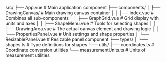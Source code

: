 src/
├── App.vue                   # Main application component
├── components/
│   ├── DrawingCanvas/        # Main drawing canvas container
│   │   ├── index.vue         # Combines all sub-components
│   │   ├── GraphGrid.vue     # Grid display with units and axes
│   │   ├── ShapeMenu.vue     # Tools for selecting shapes
│   │   ├── DrawingArea.vue   # The actual canvas element and drawing logic
│   │   └── PropertiesPanel.vue # Unit settings and shape properties
│   └── ResizablePanel.vue    # Resizable panel component
├── types/
│   └── shapes.ts             # Type definitions for shapes
└── utils/
    ├── coordinates.ts        # Coordinate conversion utilities
    └── measurementUnits.ts   # Units of measurement utilities
